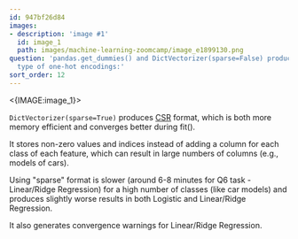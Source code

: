 ```yaml
---
id: 947bf26d84
images:
- description: 'image #1'
  id: image_1
  path: images/machine-learning-zoomcamp/image_e1899130.png
question: 'pandas.get_dummies() and DictVectorizer(sparse=False) produce the same
  type of one-hot encodings:'
sort_order: 12
---
```


<{IMAGE:image_1}>

`DictVectorizer(sparse=True)` produces [CSR](https://en.wikipedia.org/wiki/Sparse_matrix#Compressed_sparse_row_(CSR,_CRS_or_Yale_format)) format, which is both more memory efficient and converges better during fit().

It stores non-zero values and indices instead of adding a column for each class of each feature, which can result in large numbers of columns (e.g., models of cars).

Using "sparse" format is slower (around 6-8 minutes for Q6 task - Linear/Ridge Regression) for a high number of classes (like car models) and produces slightly worse results in both Logistic and Linear/Ridge Regression.

It also generates convergence warnings for Linear/Ridge Regression.